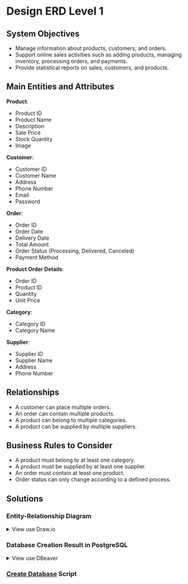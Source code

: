 # Design ERD Level 1

## System Objectives

- Manage information about products, customers, and orders.
- Support online sales activities such as adding products, managing inventory, processing orders, and payments.
- Provide statistical reports on sales, customers, and products.

## Main Entities and Attributes

**Product**:

- Product ID
- Product Name
- Description
- Sale Price
- Stock Quantity
- Image

**Customer**:

- Customer ID
- Customer Name
- Address
- Phone Number
- Email
- Password

**Order**:

- Order ID
- Order Date
- Delivery Date
- Total Amount
- Order Status (Processing, Delivered, Canceled)
- Payment Method

**Product Order Details**:

- Order ID
- Product ID
- Quantity
- Unit Price

**Category**:

- Category ID
- Category Name

**Supplier**:

- Supplier ID
- Supplier Name
- Address
- Phone Number

## Relationships

- A customer can place multiple orders.
- An order can contain multiple products.
- A product can belong to multiple categories.
- A product can be supplied by multiple suppliers.

## Business Rules to Consider

- A product must belong to at least one category.
- A product must be supplied by at least one supplier.
- An order must contain at least one product.
- Order status can only change according to a defined process.

## Solutions

### Entity-Relationship Diagram

<details>
    <summary>View use Draw.io</summary>

![Preview](design_erd_level_1.png)

</details>

### Database Creation Result in PostgreSQL

<details>
    <summary>View use DBeaver</summary>

![Preview](result_database_relationship.png)

</details>

### [Create Database](create_database.sql) Script

